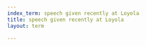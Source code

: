 ```yaml
---
index_term: speech given recently at Loyola
title: speech given recently at Loyola
layout: term

---
```

